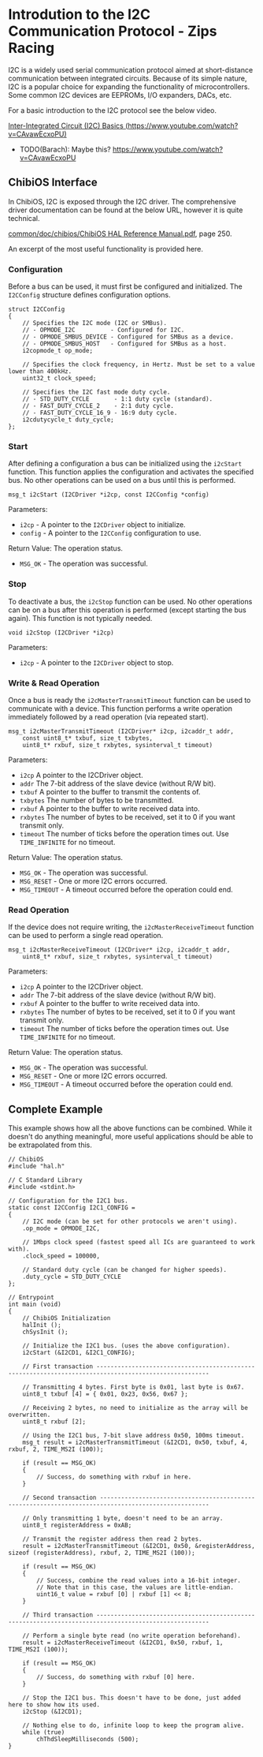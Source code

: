 # Introdution to the I2C Communication Protocol - Zips Racing
I2C is a widely used serial communication protocol aimed at short-distance communication between integrated circuits. Because of its simple nature, I2C is a popular choice for expanding the functionality of microcontrollers. Some common I2C devices are EEPROMs, I/O expanders, DACs, etc.

For a basic introduction to the I2C protocol see the below video.

[Inter-Integrated Circuit (I2C) Basics (https://www.youtube.com/watch?v=CAvawEcxoPU)](https://www.youtube.com/watch?v=IcPUE-kTN50)
- TODO(Barach): Maybe this? https://www.youtube.com/watch?v=CAvawEcxoPU

## ChibiOS Interface
In ChibiOS, I2C is exposed through the I2C driver. The comprehensive driver documentation can be found at the below URL, however it is quite technical.

[common/doc/chibios/ChibiOS HAL Reference Manual.pdf](common/doc/chibios/ChibiOS&#32;HAL&#32;Reference&#32;Manual.pdf), page 250.

An excerpt of the most useful functionality is provided here.

### Configuration
Before a bus can be used, it must first be configured and initialized. The `I2CConfig` structure defines configuration options.
```
struct I2CConfig
{
	// Specifies the I2C mode (I2C or SMBus).
	// - OPMODE_I2C          - Configured for I2C.
	// - OPMODE_SMBUS_DEVICE - Configured for SMBus as a device.
	// - OPMODE_SMBUS_HOST   - Configured for SMBus as a host.
	i2copmode_t op_mode;

	// Specifies the clock frequency, in Hertz. Must be set to a value lower than 400kHz.
	uint32_t clock_speed;

	// Specifies the I2C fast mode duty cycle.
	// - STD_DUTY_CYCLE       - 1:1 duty cycle (standard).
	// - FAST_DUTY_CYCLE_2    - 2:1 duty cycle.
	// - FAST_DUTY_CYCLE_16_9 - 16:9 duty cycle.
	i2cdutycycle_t duty_cycle;
};
```

### Start
After defining a configuration a bus can be initialized using the `i2cStart` function. This function applies the configuration and activates the specified bus. No other operations can be used on a bus until this is performed.
```
msg_t i2cStart (I2CDriver *i2cp, const I2CConfig *config)
```
Parameters:
- `i2cp` - A pointer to the `I2CDriver` object to initialize.
- `config` - A pointer to the `I2CConfig` configuration to use.

Return Value: The operation status.
- `MSG_OK` - The operation was successful.

### Stop
To deactivate a bus, the `i2cStop` function can be used. No other operations can be on a bus after this operation is performed (except starting the bus again). This function is not typically needed.
```
void i2cStop (I2CDriver *i2cp)
```
Parameters:
- `i2cp` - A pointer to the `I2CDriver` object to stop.

### Write & Read Operation
Once a bus is ready the `i2cMasterTransmitTimeout` function can be used to communicate with a device. This function performs a write operation immediately followed by a read operation (via repeated start).
```
msg_t i2cMasterTransmitTimeout (I2CDriver* i2cp, i2caddr_t addr,
	const uint8_t* txbuf, size_t txbytes,
	uint8_t* rxbuf, size_t rxbytes, sysinterval_t timeout)
```
Parameters:
- `i2cp`	A pointer to the I2CDriver object.
- `addr`	The 7-bit address of the slave device (without R/W bit).
- `txbuf`	A pointer to the buffer to transmit the contents of.
- `txbytes`	The number of bytes to be transmitted.
- `rxbuf`	A pointer to the buffer to write received data into.
- `rxbytes`	The number of bytes to be received, set it to 0 if you want transmit only.
- `timeout`	The number of ticks before the operation times out. Use ```TIME_INFINITE``` for no timeout.

Return Value: The operation status.
- `MSG_OK`		- The operation was successful.
- `MSG_RESET`	- One or more I2C errors occurred.
- `MSG_TIMEOUT`	- A timeout occurred before the operation could end.

### Read Operation
If the device does not require writing, the `i2cMasterReceiveTimeout` function can be used to perform a single read operation.
```
msg_t i2cMasterReceiveTimeout (I2CDriver* i2cp, i2caddr_t addr,
	uint8_t* rxbuf, size_t rxbytes, sysinterval_t timeout)
```
Parameters:
- `i2cp`	A pointer to the I2CDriver object.
- `addr`	The 7-bit address of the slave device (without R/W bit).
- `rxbuf`	A pointer to the buffer to write received data into.
- `rxbytes`	The number of bytes to be received, set it to 0 if you want transmit only.
- `timeout`	The number of ticks before the operation times out. Use ```TIME_INFINITE``` for no timeout.

Return Value: The operation status.
- `MSG_OK`		- The operation was successful.
- `MSG_RESET`	- One or more I2C errors occurred.
- `MSG_TIMEOUT`	- A timeout occurred before the operation could end.

## Complete Example
This example shows how all the above functions can be combined. While it doesn't do anything meaningful, more useful applications should be able to be extrapolated from this.
```
// ChibiOS
#include "hal.h"

// C Standard Library
#include <stdint.h>

// Configuration for the I2C1 bus.
static const I2CConfig I2C1_CONFIG =
{
	// I2C mode (can be set for other protocols we aren't using).
	.op_mode = OPMODE_I2C,

	// 1Mbps clock speed (fastest speed all ICs are guaranteed to work with).
	.clock_speed = 100000,

	// Standard duty cycle (can be changed for higher speeds).
	.duty_cycle = STD_DUTY_CYCLE
};

// Entrypoint
int main (void)
{
	// ChibiOS Initialization
	halInit ();
	chSysInit ();

	// Initialize the I2C1 bus. (uses the above configuration).
	i2cStart (&I2CD1, &I2C1_CONFIG);

	// First transaction ------------------------------------------------------------------------------------------------------

	// Transmitting 4 bytes. First byte is 0x01, last byte is 0x67.
	uint8_t txbuf [4] = { 0x01, 0x23, 0x56, 0x67 };

	// Receiving 2 bytes, no need to initialize as the array will be overwritten.
	uint8_t rxbuf [2];

	// Using the I2C1 bus, 7-bit slave address 0x50, 100ms timeout.
	msg_t result = i2cMasterTransmitTimeout (&I2CD1, 0x50, txbuf, 4, rxbuf, 2, TIME_MS2I (100));

	if (result == MSG_OK)
	{
		// Success, do something with rxbuf in here.
	}

	// Second transaction -----------------------------------------------------------------------------------------------------

	// Only transmitting 1 byte, doesn't need to be an array.
	uint8_t registerAddress = 0xAB;

	// Transmit the register address then read 2 bytes.
	result = i2cMasterTransmitTimeout (&I2CD1, 0x50, &registerAddress, sizeof (registerAddress), rxbuf, 2, TIME_MS2I (100));

	if (result == MSG_OK)
	{
		// Success, combine the read values into a 16-bit integer.
		// Note that in this case, the values are little-endian.
		uint16_t value = rxbuf [0] | rxbuf [1] << 8;
	}

	// Third transaction ------------------------------------------------------------------------------------------------------

	// Perform a single byte read (no write operation beforehand).
	result = i2cMasterReceiveTimeout (&I2CD1, 0x50, rxbuf, 1, TIME_MS2I (100));

	if (result == MSG_OK)
	{
		// Success, do something with rxbuf [0] here.
	}

	// Stop the I2C1 bus. This doesn't have to be done, just added here to show how its used.
	i2cStop (&I2CD1);

	// Nothing else to do, infinite loop to keep the program alive.
	while (true)
		chThdSleepMilliseconds (500);
}
```